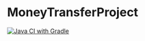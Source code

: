 # MoneyTransferProject

[![Java CI with Gradle](https://github.com/SmorodaKsu/MoneyTransferProject/actions/workflows/ci.yml/badge.svg)](https://github.com/SmorodaKsu/MoneyTransferProject/actions/workflows/ci.yml)
